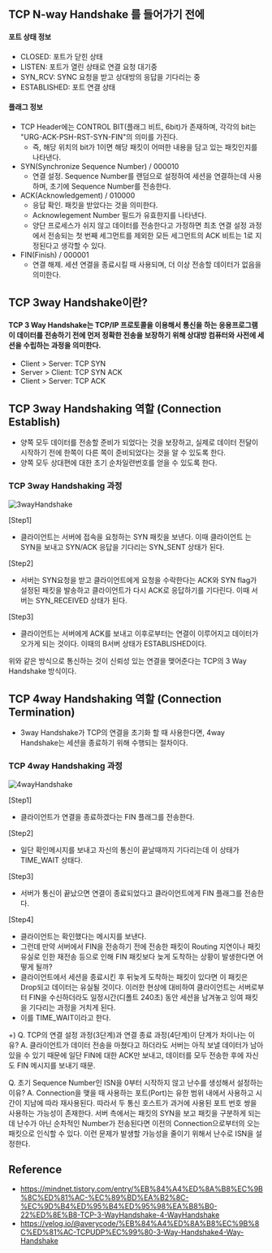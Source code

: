 ## TCP N-way Handshake 를 들어가기 전에
#### 포트 상태 정보
  - CLOSED: 포트가 닫힌 상태
  - LISTEN: 포트가 열린 상태로 연결 요청 대기중
  - SYN_RCV: SYNC 요청을 받고 상대방의 응답을 기다리는 중
  - ESTABLISHED: 포트 연결 상태

#### 플래그 정보
  - TCP Header에는 CONTROL BIT(플래그 비트, 6bit)가 존재하며, 각각의 bit는 "URG-ACK-PSH-RST-SYN-FIN"의 의미를 가진다.
      - 즉, 해당 위치의 bit가 1이면 해당 패킷이 어떠한 내용을 담고 있는 패킷인지를 나타낸다.
  - SYN(Synchronize Sequence Number) / 000010
      - 연결 설정. Sequence Number를 랜덤으로 설정하여 세션을 연결하는데 사용하며, 초기에 Sequence Number를 전송한다.
  - ACK(Acknowledgement) / 010000
      - 응답 확인. 패킷을 받았다는 것을 의미한다.
      - Acknowlegement Number 필드가 유효한지를 나타낸다.
      - 양단 프로세스가 쉬지 않고 데이터를 전송한다고 가정하면 최초 연결 설정 과정에서 전송되는 첫 번째 세그먼트를 제외한 모든 세그먼트의 ACK 비트는 1로 지정된다고 생각할 수 있다.
  - FIN(Finish) / 000001
      - 연결 해제. 세션 연결을 종료시킬 때 사용되며, 더 이상 전송할 데이터가 없음을 의미한다.

## TCP 3way Handshake이란?
#### TCP 3 Way Handshake는 TCP/IP 프로토콜을 이용해서 통신을 하는 응용프로그램이 데이터를 전송하기 전에 먼저 정확한 전송을 보장하기 위해 상대방 컴퓨터와 사전에 세션을 수립하는 과정을 의미한다.
  - Client > Server: TCP SYN
  - Server > Client: TCP SYN ACK
  - Client > Server: TCP ACK

## TCP 3way Handshaking 역할 (Connection Establish)
  - 양쪽 모두 데이터를 전송할 준비가 되었다는 것을 보장하고, 실제로 데이터 전달이 시작하기 전에 한쪽이 다른 쪽이 준비되었다는 것을 알 수 있도록 한다.
  - 양쪽 모두 상대편에 대한 초기 순차일련번호를 얻을 수 있도록 한다.  

### TCP 3way Handshaking 과정
![3wayHandshake](https://user-images.githubusercontent.com/66079439/187107557-de54e79f-b2ed-4886-bc7a-ff164b627bbe.png)

[Step1]
  - 클라이언트는 서버에 접속을 요청하는 SYN 패킷을 보낸다. 이때 클라이언트 는 SYN을 보내고 SYN/ACK 응답을 기다리는 SYN_SENT 상태가 된다.  
  
[Step2]  
  - 서버는 SYN요청을 받고 클라이언트에게 요청을 수락한다는 ACK와 SYN flag가 설정된 패킷을 발송하고 클라이언트가 다시 ACK로 응답하기를 기다린다. 이때 서버는 SYN_RECEIVED 상태가 된다.  
  
[Step3]  
  - 클라이언트는 서버에게 ACK를 보내고 이후로부터는 연결이 이루어지고 데이터가 오가게 되는 것이다. 이때의 B서버 상태가 ESTABLISHED이다.

  
위와 같은 방식으로 통신하는 것이 신뢰성 있는 연결을 맺어준다는 TCP의 3 Way Handshake 방식이다.
  
  
## TCP 4way Handshaking 역할 (Connection Termination)
  - 3way Handshake가 TCP의 연결을 초기화 할 때 사용한다면, 4way Handshake는 세션을 종료하기 위해 수행되는 절차이다.

### TCP 4way Handshaking 과정
![4wayHandshake](https://user-images.githubusercontent.com/66079439/187108573-4df5bab7-ec58-4408-9ace-b3c3d2cfc9e0.png)

[Step1]
  - 클라이언트가 연결을 종료하겠다는 FIN 플래그를 전송한다.
  
[Step2]  
  - 일단 확인메시지를 보내고 자신의 통신이 끝날때까지 기다리는데 이 상태가 TIME_WAIT 상태다.
  
[Step3]  
  - 서버가 통신이 끝났으면 연결이 종료되었다고 클라이언트에게 FIN 플래그를 전송한다.
  
[Step4]  
  - 클라이언트는 확인했다는 메시지를 보낸다.
  - 그런데 만약 서버에서 FIN을 전송하기 전에 전송한 패킷이 Routing 지연이나 패킷 유실로 인한 재전송 등으로 인해 FIN 패킷보다 늦게 도착하는 상황이 발생한다면 어떻게 될까?
  - 클라이언트에서 세션을 종료시킨 후 뒤늦게 도착하는 패킷이 있다면 이 패킷은 Drop되고 데이터는 유실될 것이다. 이러한 현상에 대비하여 클라이언트는 서버로부터 FIN을 수신하더라도 일정시간(디폴트 240초) 동안 세션을 남겨놓고 잉여 패킷을 기다리는 과정을 거치게 된다.
  - 이를 TIME_WAIT이라고 한다.

+)
Q. TCP의 연결 설정 과정(3단계)과 연결 종료 과정(4단계)이 단계가 차이나는 이유?
A. 클라이언트가 데이터 전송을 마쳤다고 하더라도 서버는 아직 보낼 데이터가 남아있을 수 있기 때문에 일단 FIN에 대한 ACK만 보내고, 데이터를 모두 전송한 후에 자신도 FIN 메시지를 보내기 때문.

Q. 초기 Sequence Number인 ISN을 0부터 시작하지 않고 난수를 생성해서 설정하는 이유?
A. Connection을 맺을 때 사용하는 포트(Port)는 유한 범위 내에서 사용하고 시간이 지남에 따라 재사용된다.
따라서 두 통신 호스트가 과거에 사용된 포트 번호 쌍을 사용하는 가능성이 존재한다. 서버 측에서는 패킷의 SYN을 보고 패킷을 구분하게 되는데 난수가 아닌 순차적인 Number가 전송된다면 이전의 Connection으로부터의 오는 패킷으로 인식할 수 있다. 이런 문제가 발생할 가능성을 줄이기 위해서 난수로 ISN을 설정한다.

## Reference
  - https://mindnet.tistory.com/entry/%EB%84%A4%ED%8A%B8%EC%9B%8C%ED%81%AC-%EC%89%BD%EA%B2%8C-%EC%9D%B4%ED%95%B4%ED%95%98%EA%B8%B0-22%ED%8E%B8-TCP-3-WayHandshake-4-WayHandshake
  - https://velog.io/@averycode/%EB%84%A4%ED%8A%B8%EC%9B%8C%ED%81%AC-TCPUDP%EC%99%80-3-Way-Handshake4-Way-Handshake






